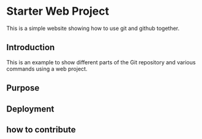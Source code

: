 # Starter Web Project

This is a simple website showing how to use git and github together.

## Introduction

This is an example to show different parts of the Git repository and various commands using a web project.

## Purpose

## Deployment

## how to contribute
